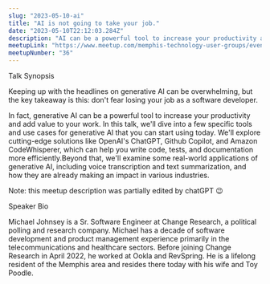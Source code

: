 ```yaml
---
slug: "2023-05-10-ai"
title: "AI is not going to take your job."
date: "2023-05-10T22:12:03.284Z"
description: "AI can be a powerful tool to increase your productivity and add value to your work"
meetupLink: "https://www.meetup.com/memphis-technology-user-groups/events/292720300/"
meetupNumber: "36"
---
```


Talk Synopsis

Keeping up with the headlines on generative AI can be overwhelming, but the key takeaway is this: don't fear losing your job as a software developer.

In fact, generative AI can be a powerful tool to increase your productivity and add value to your work. In this talk, we'll dive into a few specific tools and use cases for generative AI that you can start using today. We'll explore cutting-edge solutions like OpenAI's ChatGPT, Github Copilot, and Amazon CodeWhisperer, which can help you write code, tests, and documentation more efficiently.Beyond that, we'll examine some real-world applications of generative AI, including voice transcription and text summarization, and how they are already making an impact in various industries.

Note: this meetup description was partially edited by chatGPT 😉

Speaker Bio

Michael Johnsey is a Sr. Software Engineer at Change Research, a political polling and research company. Michael has a decade of software development and product management experience primarily in the telecommunications and healthcare sectors. Before joining Change Research in April 2022, he worked at Ookla and RevSpring. He is a lifelong resident of the Memphis area and resides there today with his wife and Toy Poodle.
